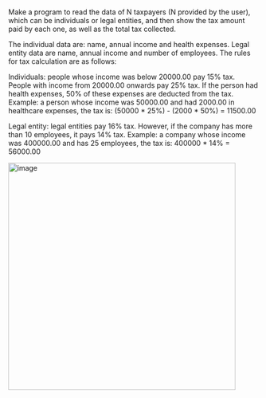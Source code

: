 # 

Make a program to read the data of N taxpayers (N provided by the user), which can be individuals or legal entities, and then show the tax 
amount paid by each one, as well as the total tax collected.

The individual data are: name, annual income and health expenses. 
Legal entity data are name, annual income and number of employees. The rules for tax calculation are as follows:

Individuals: people whose income was below 20000.00 pay 15% tax.
People with income from 20000.00 onwards pay 25% tax. If the person had health expenses, 50% of these expenses are deducted from the tax. 
Example: a person whose income was 50000.00 and had 2000.00 in healthcare expenses, the tax is: (50000 * 25%) - (2000 * 50%) = 11500.00

Legal entity: legal entities pay 16% tax. However, if the company has more than 10 employees, it pays 14% tax. 
Example: a company whose income was 400000.00 and has 25 employees, the tax is: 400000 * 14% = 56000.00


<img width="456" alt="image" src="https://user-images.githubusercontent.com/56850689/174343936-20520da5-ac4a-409a-8caf-75cf6d0b5f69.png">

